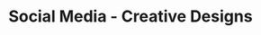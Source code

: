 ---
short_name: social-media
name: Social Media
title: Social Media - Creative Designs
description: Our design team delivers excellent social media creatives that catch the eye and deliver results. Click to see our social media works!
---